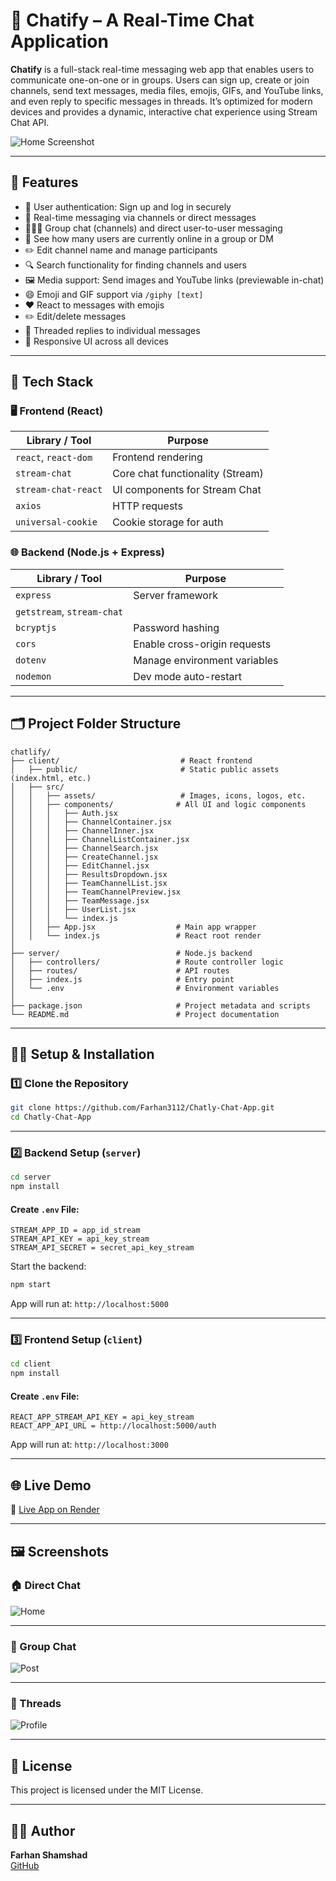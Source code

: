 
# 💬 Chatify – A Real-Time Chat Application

**Chatify** is a full-stack real-time messaging web app that enables users to communicate one-on-one or in groups. Users can sign up, create or join channels, send text messages, media files, emojis, GIFs, and YouTube links, and even reply to specific messages in threads. It’s optimized for modern devices and provides a dynamic, interactive chat experience using Stream Chat API.

![Home Screenshot](./screenshots/direct.PNG)

---

## 🚀 Features

- 🔐 User authentication: Sign up and log in securely  
- 💬 Real-time messaging via channels or direct messages  
- 🧑‍🤝‍🧑 Group chat (channels) and direct user-to-user messaging  
- 👥 See how many users are currently online in a group or DM  
- ✏️ Edit channel name and manage participants  
- 🔍 Search functionality for finding channels and users  
- 🖼️ Media support: Send images and YouTube links (previewable in-chat)  
- 😄 Emoji and GIF support via `/giphy [text]`  
- ❤️ React to messages with emojis  
- ✏️ Edit/delete messages  
- 🧵 Threaded replies to individual messages  
- 📱 Responsive UI across all devices

---

## 🧰 Tech Stack

### 🖥️ Frontend (React)

| Library / Tool          | Purpose                          |
|-------------------------|----------------------------------|
| `react`, `react-dom`    | Frontend rendering               |
| `stream-chat`           | Core chat functionality (Stream) |
| `stream-chat-react`     | UI components for Stream Chat    |
| `axios`                 | HTTP requests                    |
| `universal-cookie`      | Cookie storage for auth          |

### 🌐 Backend (Node.js + Express)

| Library / Tool            | Purpose                        |
|---------------------------|--------------------------------|
| `express`                 | Server framework               |
| `getstream`, `stream-chat`|    | JWT authentication        |
| `bcryptjs`                | Password hashing               |
| `cors`                    | Enable cross-origin requests   |
| `dotenv`                  | Manage environment variables   |
| `nodemon`                 | Dev mode auto-restart          |

---

## 🗂️ Project Folder Structure

```
chatlify/
├── client/                           # React frontend
│   ├── public/                       # Static public assets (index.html, etc.)
│   ├── src/
│   │   ├── assets/                   # Images, icons, logos, etc.
│   │   ├── components/              # All UI and logic components
│   │   │   ├── Auth.jsx
│   │   │   ├── ChannelContainer.jsx
│   │   │   ├── ChannelInner.jsx
│   │   │   ├── ChannelListContainer.jsx
│   │   │   ├── ChannelSearch.jsx
│   │   │   ├── CreateChannel.jsx
│   │   │   ├── EditChannel.jsx
│   │   │   ├── ResultsDropdown.jsx
│   │   │   ├── TeamChannelList.jsx
│   │   │   ├── TeamChannelPreview.jsx
│   │   │   ├── TeamMessage.jsx
│   │   │   ├── UserList.jsx
│   │   │   └── index.js
│   │   ├── App.jsx                  # Main app wrapper
│   │   └── index.js                 # React root render
│
├── server/                          # Node.js backend
│   ├── controllers/                 # Route controller logic
│   ├── routes/                      # API routes
│   ├── index.js                     # Entry point
│   └── .env                         # Environment variables
│
├── package.json                     # Project metadata and scripts
└── README.md                        # Project documentation
```

---

## 🧑‍💻 Setup & Installation

### 1️⃣ Clone the Repository

```bash
git clone https://github.com/Farhan3112/Chatly-Chat-App.git
cd Chatly-Chat-App
```

---

### 2️⃣ Backend Setup (`server`)

```bash
cd server
npm install
```

#### Create `.env` File:

```env
STREAM_APP_ID = app_id_stream
STREAM_API_KEY = api_key_stream
STREAM_API_SECRET = secret_api_key_stream
```

Start the backend:

```bash
npm start
```

App will run at: `http://localhost:5000`

---

### 3️⃣ Frontend Setup (`client`)

```bash
cd client
npm install
```

#### Create `.env` File:

```env
REACT_APP_STREAM_API_KEY = api_key_stream
REACT_APP_API_URL = http://localhost:5000/auth
```

App will run at: `http://localhost:3000`

---

## 🌐 Live Demo

🔗 [Live App on Render](https://chatly-client-j6u8.onrender.com)

---

## 🖼️ Screenshots

### 🏠 Direct Chat
![Home](./screenshots/direct.PNG)

---

### 📝 Group Chat
![Post](./screenshots/group.PNG)

---

### 👤 Threads
![Profile](./screenshots/threads.PNG)

---

## 📜 License

This project is licensed under the MIT License.

---

## 👨‍💻 Author

**Farhan Shamshad**  
[GitHub](https://github.com/Farhan3112)
